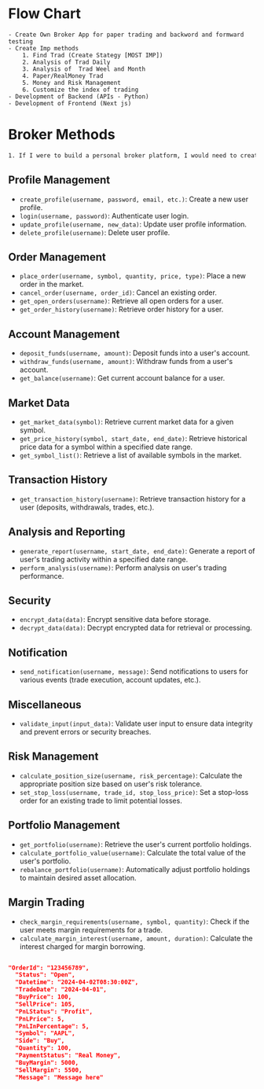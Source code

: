 
# Flow Chart
    - Create Own Broker App for paper trading and backword and formward testing
    - Create Imp methods
        1. Find Trad (Create Stategy [MOST IMP])
        2. Analysis of Trad Daily
        3. Analysis of  Trad Weel and Month
        4. Paper/RealMoney Trad
        5. Money and Risk Management
        6. Customize the index of trading
    - Development of Backend (APIs - Python)
    - Development of Frontend (Next js)

# Broker Methods

```cmd
1. If I were to build a personal broker platform, I would need to create various methods such as profile management, opening trades, closing trades, accessing trade history, buying, selling, and other functionalities essential for trading activities.
```

## Profile Management
- `create_profile(username, password, email, etc.)`: Create a new user profile.
- `login(username, password)`: Authenticate user login.
- `update_profile(username, new_data)`: Update user profile information.
- `delete_profile(username)`: Delete user profile.

## Order Management
- `place_order(username, symbol, quantity, price, type)`: Place a new order in the market.
- `cancel_order(username, order_id)`: Cancel an existing order.
- `get_open_orders(username)`: Retrieve all open orders for a user.
- `get_order_history(username)`: Retrieve order history for a user.

## Account Management
- `deposit_funds(username, amount)`: Deposit funds into a user's account.
- `withdraw_funds(username, amount)`: Withdraw funds from a user's account.
- `get_balance(username)`: Get current account balance for a user.

## Market Data
- `get_market_data(symbol)`: Retrieve current market data for a given symbol.
- `get_price_history(symbol, start_date, end_date)`: Retrieve historical price data for a symbol within a specified date range.
- `get_symbol_list()`: Retrieve a list of available symbols in the market.

## Transaction History
- `get_transaction_history(username)`: Retrieve transaction history for a user (deposits, withdrawals, trades, etc.).

## Analysis and Reporting
- `generate_report(username, start_date, end_date)`: Generate a report of user's trading activity within a specified date range.
- `perform_analysis(username)`: Perform analysis on user's trading performance.

## Security
- `encrypt_data(data)`: Encrypt sensitive data before storage.
- `decrypt_data(data)`: Decrypt encrypted data for retrieval or processing.

## Notification
- `send_notification(username, message)`: Send notifications to users for various events (trade execution, account updates, etc.).

## Miscellaneous
- `validate_input(input_data)`: Validate user input to ensure data integrity and prevent errors or security breaches.

## Risk Management
- `calculate_position_size(username, risk_percentage)`: Calculate the appropriate position size based on user's risk tolerance.
- `set_stop_loss(username, trade_id, stop_loss_price)`: Set a stop-loss order for an existing trade to limit potential losses.

## Portfolio Management
- `get_portfolio(username)`: Retrieve the user's current portfolio holdings.
- `calculate_portfolio_value(username)`: Calculate the total value of the user's portfolio.
- `rebalance_portfolio(username)`: Automatically adjust portfolio holdings to maintain desired asset allocation.

## Margin Trading
- `check_margin_requirements(username, symbol, quantity)`: Check if the user meets margin requirements for a trade.
- `calculate_margin_interest(username, amount, duration)`: Calculate the interest charged for margin borrowing.

```json

"OrderId": "123456789",
  "Status": "Open",
  "Datetime": "2024-04-02T08:30:00Z",
  "TradeDate": "2024-04-01",
  "BuyPrice": 100,
  "SellPrice": 105,
  "PnLStatus": "Profit",
  "PnLPrice": 5,
  "PnLInPercentage": 5,
  "Symbol": "AAPL",
  "Side": "Buy",
  "Quantity": 100,
  "PaymentStatus": "Real Money",
  "BuyMargin": 5000,
  "SellMargin": 5500,
  "Message": "Message here"

```

